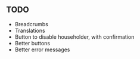 TODO
----

- Breadcrumbs
- Translations
- Button to disable householder, with confirmation
- Better buttons
- Better error messages
